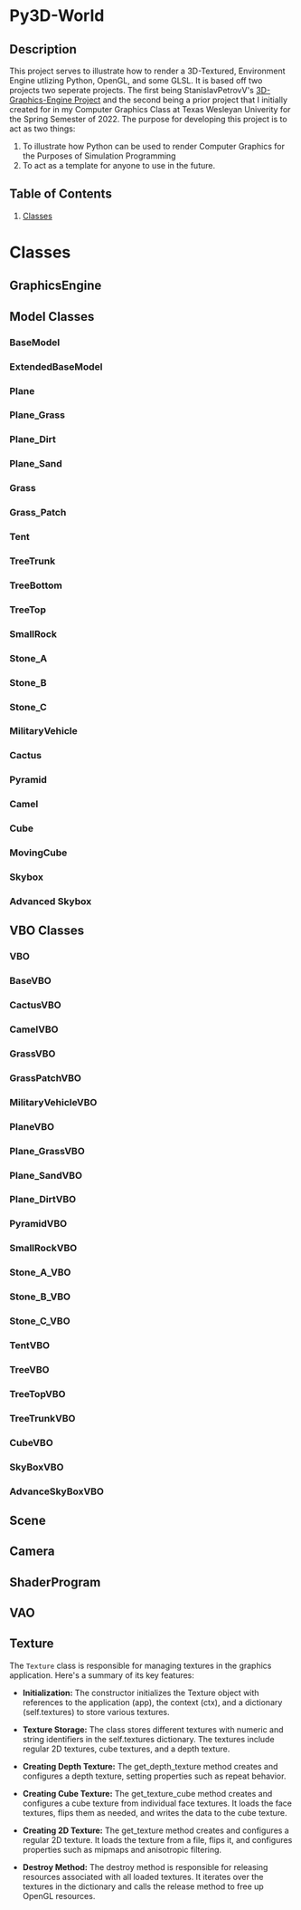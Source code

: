 # Py3D-World

## Description

This project serves to illustrate how to render a 3D-Textured, Environment Engine utlizing Python, OpenGL, and some GLSL. It is based off two projects two seperate projects. The first being StanislavPetrovV's [3D-Graphics-Engine Project](https://github.com/StanislavPetrovV/3D-Graphics-Engine) and the second being a prior project that I initially created for in my Computer Graphics Class at Texas Wesleyan Univerity for the Spring Semester of 2022. The purpose for developing this project is to act as two things:

1. To illustrate how Python can be used to render Computer Graphics for the Purposes of Simulation Programming
2. To act as a template for anyone to use in the future. 

## Table of Contents

1. [Classes](#Classes)

# Classes

## GraphicsEngine

## Model Classes

### BaseModel

### ExtendedBaseModel

### Plane

### Plane_Grass

### Plane_Dirt

### Plane_Sand

### Grass

### Grass_Patch

### Tent

### TreeTrunk

### TreeBottom

### TreeTop

### SmallRock

### Stone_A

### Stone_B

### Stone_C

### MilitaryVehicle

### Cactus

### Pyramid

### Camel

### Cube

### MovingCube

### Skybox

### Advanced Skybox

## VBO Classes

### VBO

### BaseVBO

### CactusVBO

### CamelVBO

### GrassVBO

### GrassPatchVBO

### MilitaryVehicleVBO

### PlaneVBO

### Plane_GrassVBO

### Plane_SandVBO

### Plane_DirtVBO

### PyramidVBO

### SmallRockVBO

### Stone_A_VBO

### Stone_B_VBO

### Stone_C_VBO

### TentVBO

### TreeVBO

### TreeTopVBO

### TreeTrunkVBO

### CubeVBO

### SkyBoxVBO

### AdvanceSkyBoxVBO

## Scene

## Camera

## ShaderProgram

## VAO

## Texture

The `Texture` class is responsible for managing textures in the graphics application. Here's a summary of its key features:

- **Initialization:** The constructor initializes the Texture object with references to the application (app), the context (ctx), and a dictionary (self.textures) to store various textures.

- **Texture Storage:** The class stores different textures with numeric and string identifiers in the self.textures dictionary. The textures include regular 2D textures, cube textures, and a depth texture.

- **Creating Depth Texture:** The get_depth_texture method creates and configures a depth texture, setting properties such as repeat behavior.

- **Creating Cube Texture:** The get_texture_cube method creates and configures a cube texture from individual face textures. It loads the face textures, flips them as needed, and writes the data to the cube texture.

- **Creating 2D Texture:** The get_texture method creates and configures a regular 2D texture. It loads the texture from a file, flips it, and configures properties such as mipmaps and anisotropic filtering.

- **Destroy Method:** The destroy method is responsible for releasing resources associated with all loaded textures. It iterates over the textures in the dictionary and calls the release method to free up OpenGL resources.
